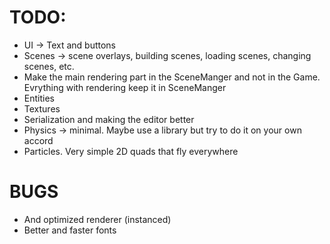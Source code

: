 # TODO: 
- UI -> Text and buttons
- Scenes -> scene overlays, building scenes, loading scenes, changing scenes, etc.
- Make the main rendering part in the SceneManger and not in the Game. Evrything with rendering keep it in SceneManger
- Entities 
- Textures
- Serialization and making the editor better 
- Physics -> minimal. Maybe use a library but try to do it on your own accord
- Particles. Very simple 2D quads that fly everywhere 

# BUGS
- And optimized renderer (instanced)
- Better and faster fonts
